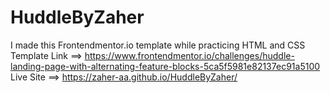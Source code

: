 # HuddleByZaher
I made this Frontendmentor.io template while practicing HTML and CSS 
Template Link ==> https://www.frontendmentor.io/challenges/huddle-landing-page-with-alternating-feature-blocks-5ca5f5981e82137ec91a5100
Live Site ==> https://zaher-aa.github.io/HuddleByZaher/
